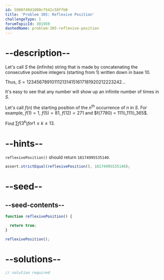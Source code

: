 ```yaml
---
id: 5900f49d1000cf542c50ffb0
title: 'Problem 305: Reflexive Position'
challengeType: 1
forumTopicId: 301959
dashedName: problem-305-reflexive-position
---
```


# --description--

Let's call $S$ the (infinite) string that is made by concatenating the consecutive positive integers (starting from 1) written down in base 10.

Thus, $S = 1234567891011121314151617181920212223242\ldots$

It's easy to see that any number will show up an infinite number of times in $S$.

Let's call $f(n)$ the starting position of the $n^{\text{th}}$ occurrence of $n$ in $S$. For example, $f(1) = 1$, $f(5) = 81$, $f(12) = 271$ and $f(7780) = 111\\,111\\,365$.

Find $\sum f(3^k) for 1 ≤ k ≤ 13$.

# --hints--

`reflexivePosition()` should return `18174995535140`.

```js
assert.strictEqual(reflexivePosition(), 18174995535140);
```

# --seed--

## --seed-contents--

```js
function reflexivePosition() {

  return true;
}

reflexivePosition();
```

# --solutions--

```js
// solution required
```
